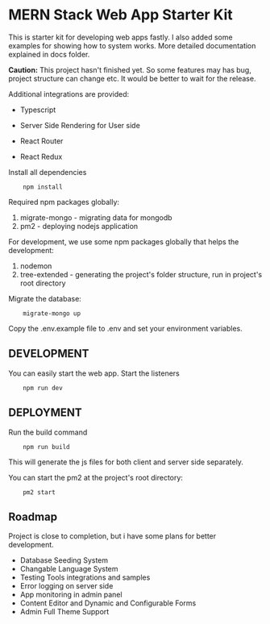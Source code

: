 # MERN Stack Web App Starter Kit

This is starter kit for developing web apps fastly. I also added some examples for showing how to system works. More detailed documentation explained in docs folder. 

**Caution:** This project hasn't finished yet. So some features may has bug, project structure can change etc. It would be better to wait for the release.

Additional integrations are provided:

* Typescript

* Server Side Rendering for User side

* React Router

* React Redux

Install all dependencies

```shellscript
    npm install  
```

Required npm packages globally:

1. migrate-mongo - migrating data for mongodb
2. pm2 - deploying nodejs application

For development, we use some npm packages globally that helps the development:

1. nodemon
2. tree-extended - generating the project's folder structure, run in project's root directory

Migrate the database:

```shellscript
    migrate-mongo up
```

Copy the .env.example file to .env and set your environment variables.

## DEVELOPMENT

You can easily start the web app. Start the listeners

```shellscript
    npm run dev  
```

## DEPLOYMENT

Run the build command

```shellscript
    npm run build
```

This will generate the js files for both client and server side separately.

You can start the pm2 at the project's root directory:

```shellscript
    pm2 start
```

## Roadmap

Project is close to completion, but i have some plans for better development.

* Database Seeding System
* Changable Language System
* Testing Tools integrations and samples
* Error logging on server side
* App monitoring in admin panel
* Content Editor and Dynamic and Configurable Forms
* Admin Full Theme Support
